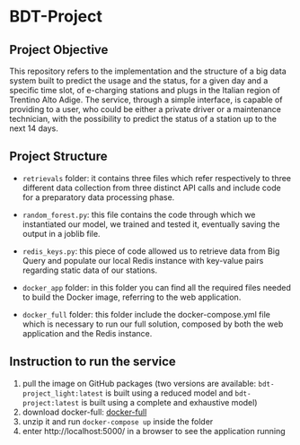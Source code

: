 # BDT-Project


## Project Objective 

This repository refers to the implementation and the structure of a big data system built to predict the usage and the status, for a given day and a specific time slot, of e-charging stations and plugs in the Italian region of Trentino Alto Adige.
The service, through a simple interface, is capable of providing to a user, who could be either a private driver or a maintenance technician, with the possibility to predict the status of a station up to the next 14 days.


## Project Structure 

- `retrievals` folder: it contains three files which refer respectively to three different data collection from three distinct API calls and include code for a preparatory data processing phase.

- `random_forest.py`: this file contains the code through which we instantiated our model, we trained and tested it, eventually saving the output in a joblib file. 

- `redis_keys.py`: this piece of code allowed us to retrieve data from Big Query and populate our local Redis instance with key-value pairs regarding static data of our stations. 

- `docker_app` folder: in this folder you can find all the required files needed to build the Docker image, referring to the web application.

- `docker_full` folder: this folder include the docker-compose.yml file which is necessary to run our full solution, composed by both the web application and the Redis instance.


## Instruction to run the service

1. pull the image on GitHub packages (two versions are available: `bdt-project_light:latest` is built using a reduced model and `bdt-project:latest` is built using a complete and exhaustive model)
2. download docker-full: [docker-full](https://downgit.github.io/#/home?url=https://github.com/GiulioMat/BDT-Project/tree/main/docker-full)
3. unzip it and run `docker-compose up` inside the folder
4. enter http://localhost:5000/ in a browser to see the application running

